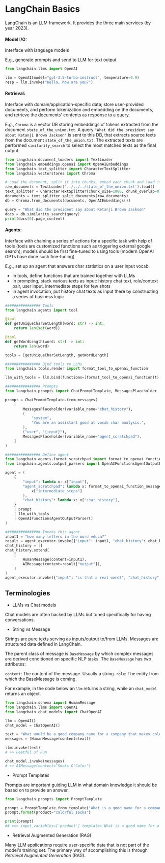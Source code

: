 # LangChain Basics

LangChain is an LLM framework. It provides the three main services (by year 2023).

#### Model I/O:
Interface with language models

E.g., generate prompts and send to LLM for text output

```python
from langchain.llms import OpenAI

llm = OpenAI(model="gpt-3.5-turbo-instruct", temperature=0.9)
resp = llm.invoke("Hello, how are you?")
```

#### Retrieval:
Interface with domain/application-specific data;
store user-provided documents, and perform tokenization and embedding on the documents, and retrieve the documents' contents as response to a query.

E.g., `Chroma` is a vector DB storing embeddings of tokens extracted from the document `state_of_the_union.txt`.
A query `"What did the president say about Ketanji Brown Jackson"` is sent to this DB, that extracts source texts from the document `state_of_the_union.txt`.
The extracted texts are performed `similarity_search` to select the most matched texts as the final output.

```python
from langchain.document_loaders import TextLoader
from langchain.embeddings.openai import OpenAIEmbeddings
from langchain.text_splitter import CharacterTextSplitter
from langchain.vectorstores import Chroma

# Load the document, split it into chunks, embed each chunk and load it into the vector store.
raw_documents = TextLoader('../../../state_of_the_union.txt').load()
text_splitter = CharacterTextSplitter(chunk_size=1000, chunk_overlap=0)
documents = text_splitter.split_documents(raw_documents)
db = Chroma.from_documents(documents, OpenAIEmbeddings())

query = "What did the president say about Ketanji Brown Jackson"
docs = db.similarity_search(query)
print(docs[0].page_content)
```

#### Agents:
Interface with chaining a series of actions for a specific task with help of tools (tools are customized functions such as triggering external google search);
models should be first fine-tuned to using tools (modern OpenAI GPTs have done such fine-tuning).

E.g., set up an agent that answers char statistics on a user input vocab.

* In tools, define functions that are trained together with LLMs
* In prompting, stack various texts as input: history chat text, role/context pair, user input, intermediate steps for few shots
* In agent invocation, put history chat texts as input there by constructing a series of business logic

```python
################ Tools
from langchain.agents import tool

@tool
def getUniqueCharSetLength(word: str) -> int:
    return len(set(word))

@tool
def getWordLength(word: str) -> int:
    return len(word)

tools = [getUniqueCharSetLength, getWordLength]

################ Bind tools to LLMs
from langchain.tools.render import format_tool_to_openai_function

llm_with_tools = llm.bind(functions=[format_tool_to_openai_function(t) for t in tools])

################ Prompts
from langchain.prompts import ChatPromptTemplate, MessagesPlaceholder

prompt = ChatPromptTemplate.from_messages(
    [
        MessagesPlaceholder(variable_name="chat_history"),
        (
            "system",
            "You are an assistant good at vocab char analysis.",
        ),
        ("user", "{input}"),
        MessagesPlaceholder(variable_name="agent_scratchpad"),
    ]
)

################ Define agent
from langchain.agents.format_scratchpad import format_to_openai_function_messages
from langchain.agents.output_parsers import OpenAIFunctionsAgentOutputParser

agent = (
    {
        "input": lambda x: x["input"],
        "agent_scratchpad": lambda x: format_to_openai_function_messages(
            x["intermediate_steps"]
        ),
        "chat_history": lambda x: x["chat_history"],
    }
    | prompt
    | llm_with_tools
    | OpenAIFunctionsAgentOutputParser()
)

################ Invoke this agent
input1 = "how many letters in the word educa?"
result = agent_executor.invoke({"input": input1, "chat_history": chat_history})
chat_history = []
chat_history.extend(
    [
        HumanMessage(content=input1),
        AIMessage(content=result["output"]),
    ]
)
agent_executor.invoke({"input": "is that a real word?", "chat_history": chat_history})
```

## Terminologies

* LLMs vs Chat models

Chat models are often backed by LLMs but tuned specifically for having conversations.

* String vs Message

Strings are pure texts serving as inputs/output to/from LLMs.
Messages are structured data defined in LangChain.

The parent class of message is `BaseMessage` by which complex messages are derived conditioned on specific NLP tasks. The `BaseMessage` has two attributes:

`content`: The content of the message. Usually a string.
`role`: The entity from which the BaseMessage is coming.

For example, in the code below an `llm` returns a string, while an `chat_model` returns an object.

```python
from langchain.schema import HumanMessage
from langchain.llms import OpenAI
from langchain.chat_models import ChatOpenAI

llm = OpenAI()
chat_model = ChatOpenAI()

text = "What would be a good company name for a company that makes colorful socks?"
messages = [HumanMessage(content=text)]

llm.invoke(text)
# >> Feetful of Fun

chat_model.invoke(messages)
# >> AIMessage(content="Socks O'Color")
```

* Prompt Templates

Prompts are important guiding LLM in what domain knowledge it should be based on to provide an answer.

```python
from langchain.prompts import PromptTemplate

prompt = PromptTemplate.from_template("What is a good name for a company that makes {product}?")
prompt.format(product="colorful socks")

print(prompt)
## >>> input_variables=['product'] template='What is a good name for a company that makes {product}?'
```

* Retrieval Augmented Generation (RAG)

Many LLM applications require user-specific data that is not part of the model's training set.
The primary way of accomplishing this is through *Retrieval Augmented Generation* (RAG). 